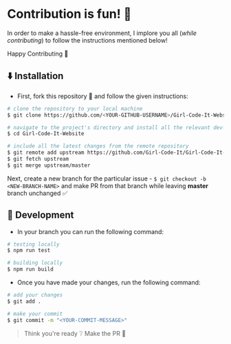 # Contribution is fun! :green_heart:

In order to make a hassle-free environment, I implore you all (_while contributing_) to follow the instructions mentioned below!

Happy Contributing :slightly_smiling_face:

## :arrow_down: Installation

- First, fork this repository :fork_and_knife: and follow the given instructions:

```bash
# clone the repository to your local machine
$ git clone https://github.com/<YOUR-GITHUB-USERNAME>/Girl-Code-It-Website.git

# navigate to the project's directory and install all the relevant dev-dependencies
$ cd Girl-Code-It-Website

# include all the latest changes from the remote repository
$ git remote add upstream https://github.com/Girl-Code-It/Girl-Code-It-Website.git
$ git fetch upstream
$ git merge upstream/master
```

Next, create a new branch for the particular issue - `$ git checkout -b <NEW-BRANCH-NAME>` and make PR from that branch while leaving **master** branch unchanged :white_check_mark:

## :construction: Development

- In your branch you can run the following command:
```bash
# testing locally
$ npm run test

# building locally
$ npm run build
```

- Once you have made your changes, run the following command:

```bash
# add your changes
$ git add .

# make your commit
$ git commit -m "<YOUR-COMMIT-MESSAGE>"
```

> Think you're ready :grey_question: Make the PR :tropical_drink:
